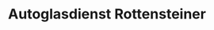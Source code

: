 ---
title: "Autoglasdienst Rottensteiner"
url: /diepolz/autoglasdienst-rottensteiner/
shop: Autowerkstatt
---